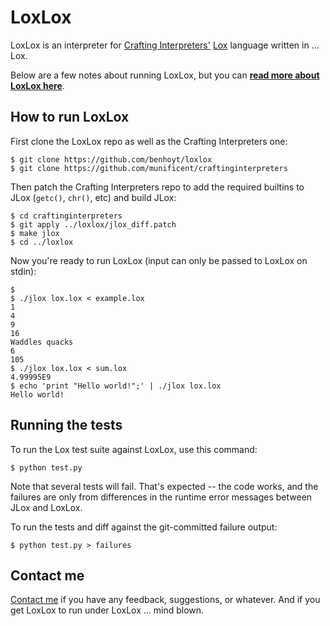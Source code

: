 
LoxLox
======

LoxLox is an interpreter for [Crafting Interpreters'](http://www.craftinginterpreters.com/) [Lox](http://www.craftinginterpreters.com/the-lox-language.html) language written in ... Lox.

Below are a few notes about running LoxLox, but you can [**read more about LoxLox here**](https://benhoyt.com/writings/loxlox/).

## How to run LoxLox

First clone the LoxLox repo as well as the Crafting Interpreters one:

```
$ git clone https://github.com/benhoyt/loxlox
$ git clone https://github.com/munificent/craftinginterpreters
```

Then patch the Crafting Interpreters repo to add the required builtins to JLox (`getc()`, `chr()`, etc) and build JLox:

```
$ cd craftinginterpreters
$ git apply ../loxlox/jlox_diff.patch
$ make jlox
$ cd ../loxlox
```

Now you're ready to run LoxLox (input can only be passed to LoxLox on stdin):

```
$ 
$ ./jlox lox.lox < example.lox
1
4
9
16
Waddles quacks
6
105
$ ./jlox lox.lox < sum.lox 
4.99995E9
$ echo 'print "Hello world!";' | ./jlox lox.lox 
Hello world!
```

## Running the tests

To run the Lox test suite against LoxLox, use this command:

```
$ python test.py
```

Note that several tests will fail. That's expected -- the code works, and the failures are only from differences in the runtime error messages between JLox and LoxLox.

To run the tests and diff against the git-committed failure output:

```
$ python test.py > failures
```

## Contact me

[Contact me](https://benhoyt.com/) if you have any feedback, suggestions, or whatever. And if you get LoxLox to run under LoxLox ... mind blown.
